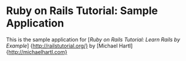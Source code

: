 # Ruby on Rails Tutorial: Sample Application

This is the sample application for [*Ruby on Rails Tutorial: Learn Rails by Example*] {http://railstutorial.org/}
by [Michael Hartl] {http://michaelhartl.com}
